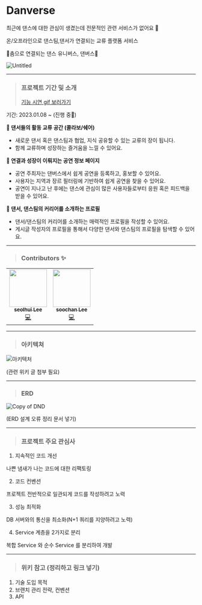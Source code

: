 # Danverse

최근에 댄스에 대한 관심이 생겼는데 전문적인 관련 서비스가 없어요 🥲

온/오프라인으로 댄스팀,댄서가 연결되는 교류 플랫폼 서비스

🪩춤으로 연결되는 댄스 유니버스, 댄버스💫

![Untitled](https://user-images.githubusercontent.com/94590894/224463404-7ec9de7b-de2f-4ee1-b2dc-6991ce7945d5.png)

---

> ### 프로젝트 기간 및 소개 
> [기능 시연 gif 보러가기](https://github.com/dnd-side-project/dnd-8th-1-backend/wiki)

기간: 2023.01.08 ~ (진행 중🏃)

**💃 댄서들의 활동 교류 공간 (콜라보/쉐어)**

- 새로운 댄서 혹은 댄스팀과 협업, 지식 공유할 수 있는 교류의 장이 됩니다.
- 함께 교류하며 성장하는 즐거움을 느낄 수 있어요.

**🎈 연결과 성장이 이뤄지는 공연 정보 페이지**

- 공연 주최자는 댄버스에서 쉽게 공연을 등록하고, 홍보할 수 있어요.
- 사용자는 지역과 장르 필터링에 기반하여 쉽게 공연을 찾을 수 있어요.
- 공연이 지나고 난 후에는 댄스에 관심이 많은 사용자들로부터 응원 혹은 피드백을 받을 수 있어요.

**💫 댄서, 댄스팀의 커리어를 소개하는 프로필**

- 댄서/댄스팀의 커리어를 소개하는 매력적인 프로필을 작성할 수 있어요.
- 게시글 작성자의 프로필을 통해서 다양한 댄서와 댄스팀의 프로필을 탐색할 수 있어요.

---

> ### Contributors ✨

<table>
  <tr>
    <td align="center"><a href="https://github.com/D0ri123"><img src="https://user-images.githubusercontent.com/94590894/224464245-f7f8e9fc-000a-454b-baf9-5aed40c90b7d.jpg" width="100px;" alt=""/><br /><sub><b>seolhui Lee</b></sub></a><br /><a href="https://github.com/dnd-side-project/dnd-8th-1-backend" title="Code">💻</a></td>
    <td align="center"><a href="https://github.com/soochangoforit"><img src="https://user-images.githubusercontent.com/94590894/224464471-7a313d69-1ada-43df-8093-1f4773252a8f.png" width="100px;" alt=""/><br /><sub><b>soochan Lee</b></sub></a><br /><a href="https://github.com/dnd-side-project/dnd-8th-1-backend" title="Code">💻</a></td>
  </tr>
</table>

---
> ### 아키텍쳐
![아키텍처](https://user-images.githubusercontent.com/94590894/224464562-589e15f8-c21e-4b7f-9c55-b8028553cb42.png)

(관련 위키 글 첨부 필요)

---
> ### ERD
![Copy of DND](https://user-images.githubusercontent.com/94590894/224464749-1067b551-d4b4-4838-a4ad-58895057ef62.png)

(ERD 설계 오류 정리 문서 넣기)

---
> ### 프로젝트 주요 관심사
1. 지속적인 코드 개선

나쁜 냄새가 나는 코드에 대한 리팩토링

2. 코드 컨벤션

프로젝트 전반적으로 일관되게 코드를 작성하려고 노력

3. 성능 최적화

DB 서버와의 통신을 최소화(N+1 쿼리를 지양하려고 노력)

4. Service 계층을 2가지로 분리

복합 Service 와 순수 Service 를 분리하여 개발

--- 
> ### 위키 참고 (정리하고 링크 넣기)
1. 기술 도입 목적
2. 브랜치 관리 전략, 컨벤션
3. API

